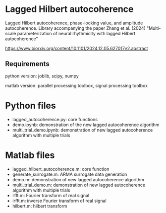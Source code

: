 # Lagged Hilbert autocoherence
Lagged Hilbert autocoherence, phase-locking value, and amplitude autocoherence. Library accompanying 
the paper Zhang et al. (2024) "Multi-scale parameterization of neural rhythmicity with lagged Hilbert 
autocoherence"

<https://www.biorxiv.org/content/10.1101/2024.12.05.627017v2.abstract>


## Requirements
python version: joblib, scipy, numpy

matlab version: parallel processing toolbox, signal processing toolbox

# Python files
- lagged_autocoherence.py: core functions
- demo.ipynb: demonstration of the new lagged autocoherence algorithm
- multi_trial_demo.ipynb: demonstration of new lagged autocoherence algorithm with multiple trials

# Matlab files
- lagged_hilbert_autocoherence.m: core function
- generate_surrogate.m: ARMA surrogate data generation
- demo.m: demonstration of new lagged autocoherence algorithm
- multi_trial_demo.m: demonstration of new lagged autocoherence algorithm with multiple trials
- rfft.m: Fourier transform of real signal
- irfft.m: inverse Fourier transform of real signal
- hilbert.m: hilbert transform
